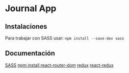 # Journal App

## Instalaciones

Para trabajar con SASS usar: `npm install --save-dev sass`

## Documentación

[SASS](https://www.npmjs.com/package/sass)
[npm install react-router-dom](https://reactrouter.com/web/guides/quick-start)
[redux](https://es.redux.js.org/)
[react-redux](https://react-redux.js.org/introduction/getting-started)